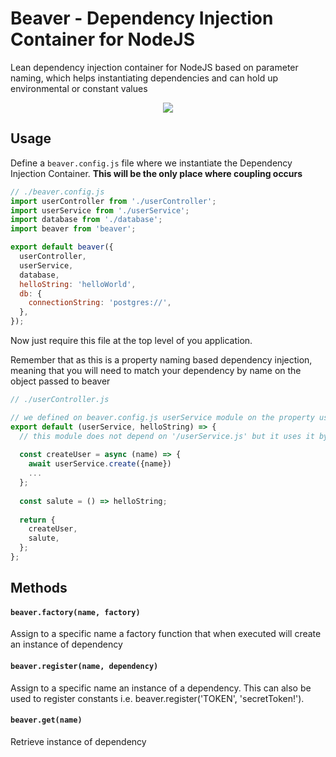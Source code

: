 # Beaver - Dependency Injection Container for NodeJS
Lean dependency injection container for NodeJS based on parameter naming, which helps instantiating dependencies and can hold up environmental or constant values

<p align="center">
  <img src="https://media2.giphy.com/media/8ZlAW7PcMSnDy/giphy.gif?cid=5a38a5a24bdd640f726494f54d4cd99fddda3a779d2c1014&rid=giphy.gif">
</p>

## Usage

Define a `beaver.config.js` file where we instantiate the Dependency Injection Container. **This will be the only place where coupling occurs**

```javascript
// ./beaver.config.js
import userController from './userController';
import userService from './userService';
import database from './database';
import beaver from 'beaver';

export default beaver({
  userController,
  userService,
  database,
  helloString: 'helloWorld',
  db: {
    connectionString: 'postgres://',
  },
});

```

Now just require this file at the top level of you application. 

Remember that as this is a property naming based dependency injection, meaning that you will need to match your dependency by name on the object passed to beaver

```javascript
// ./userController.js

// we defined on beaver.config.js userService module on the property userService
export default (userService, helloString) => {
  // this module does not depend on '/userService.js' but it uses it by the dependecy injected argument
  
  const createUser = async (name) => {
    await userService.create({name})
    ...
  };
  
  const salute = () => helloString;
  
  return {
    createUser,
    salute,
  };
};

```

## Methods

#### `beaver.factory(name, factory)`
Assign to a specific name a factory function that when executed will create an instance of dependency


#### `beaver.register(name, dependency)`
Assign to a specific name an instance of a dependency. This can also be used to register constants i.e. beaver.register('TOKEN', 'secretToken!').


#### `beaver.get(name)`
Retrieve instance of dependency
